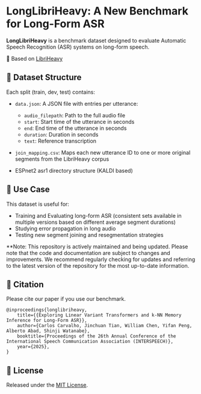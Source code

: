 # LongLibriHeavy: A New Benchmark for Long-Form ASR

**LongLibriHeavy** is a benchmark dataset designed to evaluate Automatic Speech Recognition (ASR) systems on long-form speech.

🔗 Based on [LibriHeavy](https://github.com/k2-fsa/libriheavy)

## 📂 Dataset Structure

Each split (train, dev, test) contains:

- `data.json`: A JSON file with entries per utterance:
  - `audio_filepath`: Path to the full audio file
  - `start`: Start time of the utterance in seconds
  - `end`: End time of the utterance in seconds
  - `duration`: Duration in seconds
  - `text`: Reference transcription

- `join_mapping.csv`: Maps each new utterance ID to one or more original segments from the LibriHeavy corpus
- ESPnet2 asr1 directory structure (KALDI based)

## 🧪 Use Case

This dataset is useful for:

- Training and Evaluating long-form ASR (consistent sets available in multiple versions based on different average segment durations)
- Studying error propagation in long audio
- Testing new segment joining and resegmentation strategies

**Note: This repository is actively maintained and being updated. Please note that the code and documentation are subject to changes and improvements. We recommend regularly checking for updates and referring to the latest version of the repository for the most up-to-date information.

## 📎 Citation

Please cite our paper if you use our benchmark. 

```
@inproceedings{longlibriheavy,
    title={{Exploring Linear Variant Transformers and k-NN Memory Inference for Long-Form ASR}},
    author={Carlos Carvalho, Jinchuan Tian, William Chen, Yifan Peng, Alberto Abad, Shinji Watanabe},
    booktitle={Proceedings of the 26th Annual Conference of the International Speech Communication Association (INTERSPEECH)},
    year={2025},
}
```

## 📄 License

Released under the [MIT License](LICENSE).
